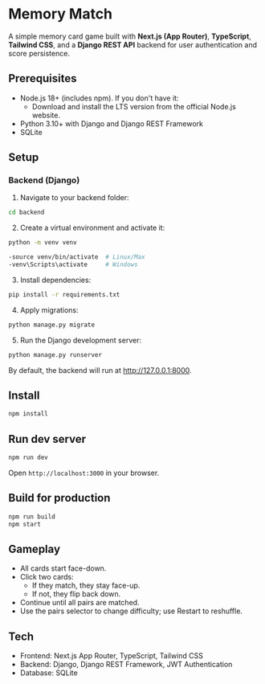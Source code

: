 # Memory Match 

A simple memory card game built with **Next.js (App Router)**, **TypeScript**, **Tailwind CSS**, and a **Django REST API** backend for user authentication and score persistence.

## Prerequisites
- Node.js 18+ (includes npm). If you don't have it:
  - Download and install the LTS version from the official Node.js website.
- Python 3.10+ with Django and Django REST Framework
- SQLite
## Setup

### Backend (Django)

1. Navigate to your backend folder:
```bash
cd backend
```

2. Create a virtual environment and activate it:
```bash
python -m venv venv
```
```bash
-source venv/bin/activate  # Linux/Max
-venv\Scripts\activate     # Windows
```

3. Install dependencies:
```bash
pip install -r requirements.txt
```

4. Apply migrations:
```bash
python manage.py migrate
```

5. Run the Django development server:
```bash
python manage.py runserver
```
By default, the backend will run at http://127.0.0.1:8000.

## Install
```bash
npm install
```

## Run dev server
```bash
npm run dev
```
Open `http://localhost:3000` in your browser.

## Build for production
```bash
npm run build
npm start
```

## Gameplay
- All cards start face-down.
- Click two cards:
  - If they match, they stay face-up.
  - If not, they flip back down.
- Continue until all pairs are matched.
- Use the pairs selector to change difficulty; use Restart to reshuffle.

## Tech
- Frontend: Next.js App Router, TypeScript, Tailwind CSS
- Backend: Django, Django REST Framework, JWT Authentication
- Database: SQLite







